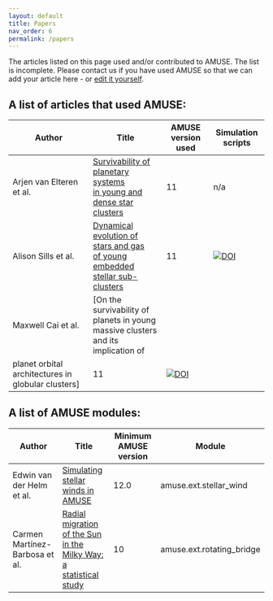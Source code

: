 ```yaml
---
layout: default
title: Papers   
nav_order: 6
permalink: /papers
---
```


The articles listed on this page used and/or contributed to AMUSE. The list is incomplete.
Please contact us if you have used AMUSE so that we can add your article here - or [edit it yourself](https://github.com/amusecode/amusecode.github.io/blob/master/papers.md).

## A list of articles that used AMUSE:

Author | Title | AMUSE version used | Simulation scripts
------ | ----- | ------------------ | ------------------
Arjen van Elteren et al. | [Survivability of planetary systems<br> in young and dense star clusters](https://ui.adsabs.harvard.edu/link_gateway/2019A&A...624A.120V/doi:10.1051/0004-6361/201834641) | 11 | n/a
Alison Sills et al. | [Dynamical evolution of stars and gas<br> of young embedded stellar sub-clusters](https://ui.adsabs.harvard.edu/link_gateway/2018MNRAS.477.1903S/doi:10.1093/mnras/sty681) | 11 | [![DOI](https://zenodo.org/badge/DOI/10.5281/zenodo.1213138.svg)](https://doi.org/10.5281/zenodo.1213138)
Maxwell Cai et al. | [On the survivability of planets in young <br> massive clusters and its implication of 
planet orbital architectures in globular clusters] | 11 | [![DOI](https://ui.adsabs.harvard.edu/abs/2019MNRAS.489.4311C/abstract)](https://doi.org/10.1093/mnras/stz2467)


## A list of AMUSE modules:

Author | Title | Minimum AMUSE version | Module
------ | ----- | --------------------- | ------
Edwin van der Helm et al. | [Simulating stellar winds in AMUSE](https://ui.adsabs.harvard.edu/abs/2019A%26A...625A..85V/abstract) | 12.0 | amuse.ext.stellar_wind
Carmen Martínez-Barbosa et al. | [Radial migration of the Sun<br> in the Milky Way: a statistical study](https://doi.org/10.1093/mnras/stu2094) | 10 | amuse.ext.rotating_bridge
